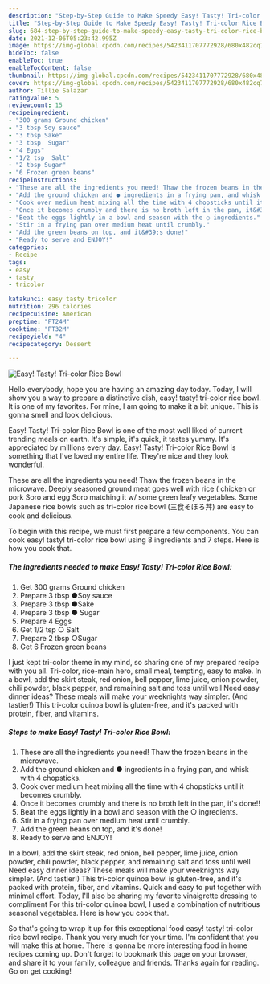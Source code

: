 ```yaml
---
description: "Step-by-Step Guide to Make Speedy Easy! Tasty! Tri-color Rice Bowl"
title: "Step-by-Step Guide to Make Speedy Easy! Tasty! Tri-color Rice Bowl"
slug: 684-step-by-step-guide-to-make-speedy-easy-tasty-tri-color-rice-bowl
date: 2021-12-06T05:23:42.995Z
image: https://img-global.cpcdn.com/recipes/5423411707772928/680x482cq70/easy-tasty-tri-color-rice-bowl-recipe-main-photo.jpg
hideToc: false
enableToc: true
enableTocContent: false
thumbnail: https://img-global.cpcdn.com/recipes/5423411707772928/680x482cq70/easy-tasty-tri-color-rice-bowl-recipe-main-photo.jpg
cover: https://img-global.cpcdn.com/recipes/5423411707772928/680x482cq70/easy-tasty-tri-color-rice-bowl-recipe-main-photo.jpg
author: Tillie Salazar
ratingvalue: 5
reviewcount: 15
recipeingredient:
- "300 grams Ground chicken"
- "3 tbsp Soy sauce"
- "3 tbsp Sake"
- "3 tbsp  Sugar"
- "4 Eggs"
- "1/2 tsp  Salt"
- "2 tbsp Sugar"
- "6 Frozen green beans"
recipeinstructions:
- "These are all the ingredients you need! Thaw the frozen beans in the microwave."
- "Add the ground chicken and ● ingredients in a frying pan, and whisk with 4 chopsticks."
- "Cook over medium heat mixing all the time with 4 chopsticks until it becomes crumbly."
- "Once it becomes crumbly and there is no broth left in the pan, it&#39;s done!!"
- "Beat the eggs lightly in a bowl and season with the ○ ingredients."
- "Stir in a frying pan over medium heat until crumbly."
- "Add the green beans on top, and it&#39;s done!"
- "Ready to serve and ENJOY!"
categories:
- Recipe
tags:
- easy
- tasty
- tricolor

katakunci: easy tasty tricolor 
nutrition: 296 calories
recipecuisine: American
preptime: "PT24M"
cooktime: "PT32M"
recipeyield: "4"
recipecategory: Dessert

---
```



![Easy! Tasty! Tri-color Rice Bowl](https://img-global.cpcdn.com/recipes/5423411707772928/680x482cq70/easy-tasty-tri-color-rice-bowl-recipe-main-photo.jpg)

Hello everybody, hope you are having an amazing day today. Today, I will show you a way to prepare a distinctive dish, easy! tasty! tri-color rice bowl. It is one of my favorites. For mine, I am going to make it a bit unique. This is gonna smell and look delicious.

Easy! Tasty! Tri-color Rice Bowl is one of the most well liked of current trending meals on earth. It's simple, it's quick, it tastes yummy. It's appreciated by millions every day. Easy! Tasty! Tri-color Rice Bowl is something that I've loved my entire life. They're nice and they look wonderful.

These are all the ingredients you need! Thaw the frozen beans in the microwave. Deeply seasoned ground meat goes well with rice ( chicken or pork Soro and egg Soro matching it w/ some green leafy vegetables. Some Japanese rice bowls such as tri-color rice bowl (三食そぼろ丼) are easy to cook and delicious.


To begin with this recipe, we must first prepare a few components. You can cook easy! tasty! tri-color rice bowl using 8 ingredients and 7 steps. Here is how you cook that.

<!--inarticleads1-->

##### The ingredients needed to make Easy! Tasty! Tri-color Rice Bowl:

1. Get 300 grams Ground chicken
1. Prepare 3 tbsp ●Soy sauce
1. Prepare 3 tbsp ●Sake
1. Prepare 3 tbsp ● Sugar
1. Prepare 4 Eggs
1. Get 1/2 tsp ○ Salt
1. Prepare 2 tbsp ○Sugar
1. Get 6 Frozen green beans


I just kept tri-color theme in my mind, so sharing one of my prepared recipe with you all. Tri-color, rice-main hero, small meal, tempting, easy to make. In a bowl, add the skirt steak, red onion, bell pepper, lime juice, onion powder, chili powder, black pepper, and remaining salt and toss until well Need easy dinner ideas? These meals will make your weeknights way simpler. (And tastier!) This tri-color quinoa bowl is gluten-free, and it&#39;s packed with protein, fiber, and vitamins. 

<!--inarticleads2-->

##### Steps to make Easy! Tasty! Tri-color Rice Bowl:

1. These are all the ingredients you need! Thaw the frozen beans in the microwave.
1. Add the ground chicken and ● ingredients in a frying pan, and whisk with 4 chopsticks.
1. Cook over medium heat mixing all the time with 4 chopsticks until it becomes crumbly.
1. Once it becomes crumbly and there is no broth left in the pan, it&#39;s done!!
1. Beat the eggs lightly in a bowl and season with the ○ ingredients.
1. Stir in a frying pan over medium heat until crumbly.
1. Add the green beans on top, and it&#39;s done!
1. Ready to serve and ENJOY!

In a bowl, add the skirt steak, red onion, bell pepper, lime juice, onion powder, chili powder, black pepper, and remaining salt and toss until well Need easy dinner ideas? These meals will make your weeknights way simpler. (And tastier!) This tri-color quinoa bowl is gluten-free, and it&#39;s packed with protein, fiber, and vitamins. Quick and easy to put together with minimal effort. Today, I&#39;ll also be sharing my favorite vinaigrette dressing to compliment For this tri-color quinoa bowl, I used a combination of nutritious seasonal vegetables. Here is how you cook that. 

So that's going to wrap it up for this exceptional food easy! tasty! tri-color rice bowl recipe. Thank you very much for your time. I'm confident that you will make this at home. There is gonna be more interesting food in home recipes coming up. Don't forget to bookmark this page on your browser, and share it to your family, colleague and friends. Thanks again for reading. Go on get cooking!
